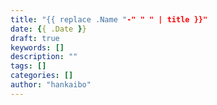 ```yaml
---
title: "{{ replace .Name "-" " " | title }}"
date: {{ .Date }}
draft: true
keywords: []
description: ""
tags: []
categories: []
author: "hankaibo"
---
```


